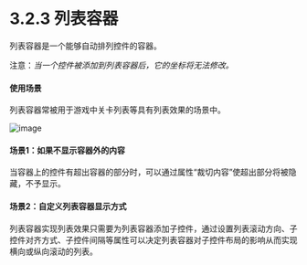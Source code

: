 # 3.2.3 列表容器



列表容器是一个能够自动排列控件的容器。

注意：*当一个控件被添加到列表容器后，它的坐标将无法修改。*


#### 使用场景

列表容器常被用于游戏中关卡列表等具有列表效果的场景中。

![image](res/listview.png)


#### 场景1：如果不显示容器外的内容

当容器上的控件有超出容器的部分时，可以通过属性“裁切内容”使超出部分将被隐藏，不予显示。

#### 场景2：自定义列表容器显示方式

列表容器实现列表效果只需要为列表容器添加子控件，通过设置列表滚动方向、子控件对齐方式、子控件间隔等属性可以决定列表容器对子控件布局的影响从而实现横向或纵向滚动的列表。


